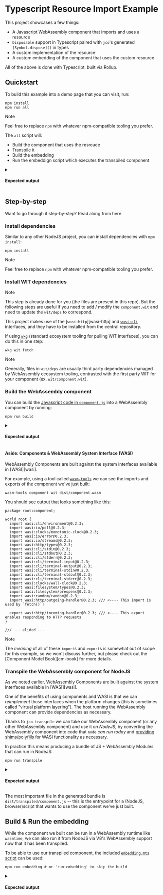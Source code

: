# Typescript Resource Import Example

This project showcases a few things:

- A Javascript WebAssembly component that imports and uses a resource
- `Disposable` support in Typescript paired with `jco`'s generated `[Symbol.dispose]()` in types
- A custom implementation of the resource
- A custom embedding of the component that uses the custom resource

All of the above is done with Typescript, built via Rollup.

## Quickstart

To build this example into a demo page that you can visit, run:

```console
npm install
npm run all
```
> [!NOTE]
> Feel free to replace `npm` with whatever npm-compatible tooling you prefer.

The `all` script will:

- Build the component that uses the resrouce
- Transpile it
- Build the embedding
- Run the embeddign script which executes the transpiled component

<details>
<summary><h4>Expected output</h4></summary>

```console
> ts-resource-import@0.1.0 all
> npm run build && npm run transpile && npm run build:embedding && npm run run:embedding


> ts-resource-import@0.1.0 build
> npm run gen:types && npm run build:ts && npm run build:component


> ts-resource-import@0.1.0 gen:types
> jco guest-types -o generated/types/guest/import wit/ --world-name imported


  Generated Guest Typescript Definition Files (.d.ts):

 - generated/types/guest/import/imported.d.ts                             0.34 KiB
 - generated/types/guest/import/interfaces/test-component-resources.d.ts  0.17 KiB
 - generated/types/guest/import/interfaces/wasi-cli-run.d.ts               0.1 KiB


> ts-resource-import@0.1.0 build:ts
> rollup -c component.rollup.mjs


src/component.ts → dist/component.js...
(!) Unresolved dependencies
https://rollupjs.org/troubleshooting/#warning-treating-module-as-external-dependency
test:component/resources (imported by "src/component.ts")
created dist/component.js in 848ms

> ts-resource-import@0.1.0 build:component
> jco componentize -w wit/ --world-name imported dist/component.js -o dist/component.wasm

OK Successfully written dist/component.wasm.

> ts-resource-import@0.1.0 transpile
> jco transpile dist/component.wasm -o dist/transpiled --instantiation=async


  Transpiled JS Component Files:

 - dist/transpiled/component.core.wasm                          10.6 MiB
 - dist/transpiled/component.core2.wasm                         14.4 KiB
 - dist/transpiled/component.core3.wasm                         4.34 KiB
 - dist/transpiled/component.core4.wasm                         0.57 KiB
 - dist/transpiled/component.d.ts                               4.65 KiB
 - dist/transpiled/component.js                                  254 KiB
 - dist/transpiled/interfaces/test-component-resources.d.ts     0.17 KiB
 - dist/transpiled/interfaces/wasi-cli-run.d.ts                 0.07 KiB
 - dist/transpiled/interfaces/wasi-cli-stderr.d.ts              0.16 KiB
 - dist/transpiled/interfaces/wasi-cli-stdin.d.ts               0.15 KiB
 - dist/transpiled/interfaces/wasi-cli-stdout.d.ts              0.16 KiB
 - dist/transpiled/interfaces/wasi-cli-terminal-input.d.ts      0.22 KiB
 - dist/transpiled/interfaces/wasi-cli-terminal-output.d.ts     0.22 KiB
 - dist/transpiled/interfaces/wasi-cli-terminal-stderr.d.ts      0.2 KiB
 - dist/transpiled/interfaces/wasi-cli-terminal-stdin.d.ts       0.2 KiB
 - dist/transpiled/interfaces/wasi-cli-terminal-stdout.d.ts      0.2 KiB
 - dist/transpiled/interfaces/wasi-clocks-monotonic-clock.d.ts  0.37 KiB
 - dist/transpiled/interfaces/wasi-clocks-wall-clock.d.ts        0.2 KiB
 - dist/transpiled/interfaces/wasi-filesystem-preopens.d.ts     0.19 KiB
 - dist/transpiled/interfaces/wasi-filesystem-types.d.ts        2.98 KiB
 - dist/transpiled/interfaces/wasi-http-outgoing-handler.d.ts   0.47 KiB
 - dist/transpiled/interfaces/wasi-http-types.d.ts              9.51 KiB
 - dist/transpiled/interfaces/wasi-io-error.d.ts                 0.2 KiB
 - dist/transpiled/interfaces/wasi-io-poll.d.ts                 0.28 KiB
 - dist/transpiled/interfaces/wasi-io-streams.d.ts              0.97 KiB
 - dist/transpiled/interfaces/wasi-random-random.d.ts           0.14 KiB


> ts-resource-import@0.1.0 build:embedding
> rollup -c embedding.rollup.mjs


embedding.mts → dist/transpiled/embedding.js...
(!) Circular dependency
../../../packages/preview2-shim/lib/browser/filesystem.js -> ../../../packages/preview2-shim/lib/browser/cli.js -> ../../../packages/preview2-shim/lib/browser/filesystem.js
created dist/transpiled/embedding.js in 1.2s

> ts-resource-import@0.1.0 run:embedding
> node dist/transpiled/embedding.js

constructed [LocalExample(1)]!
[LocalExample(1)] Hello WORLD!
disposing [LocalExample(1)]
```

</details>

## Step-by-step

Want to go through it step-by-step? Read along from here.

### Install dependencies

Similar to any other NodeJS project, you can install dependencies with `npm install`:

```console
npm install
```

> [!NOTE]
> Feel free to replace `npm` with whatever npm-compatible tooling you prefer.

### Install WIT dependencies

> [!NOTE]
> This step is already done for you (the files are present in this repo). But the following steps are useful if you need to add / modify the `component.wit` and need to update the `wit/deps` to correspond.

This project makes use of the [`wasi:http`][wasi-http] and [`wasi:cli`][wasi-cli] interfaces, and they have to be
installed from the central repository.

If using [`wkg`][wkg] (standard ecosystem tooling for pulling WIT interfaces), you can do this in one step:

```console
wkg wit fetch
```

> [!NOTE]
> Generally, files in `wit/deps` are usually third party dependencies managed by WebAssembly ecosystem tooling,
> contrasted with the first party WIT for your component (ex. `wit/component.wit`).

[wkg]: https://github.com/bytecodealliance/wasm-pkg-tools/tree/main
[wasi-cli]: https://github.com/WebAssembly/wasi-cli

### Build the WebAssembly component

You can build the [Javascript code in `component.js`](./src/component.js) into a WebAssembly component by running:

```console
npm run build
```

<details>
<summary><h4>Expected output</h4></summary>

You should see output like the following:

```console
> ts-resource-import@0.1.0 build
> npm run gen:types && npm run build:ts && npm run build:component


> ts-resource-import@0.1.0 gen:types
> jco guest-types -o generated/types/guest/import wit/ --world-name imported


  Generated Guest Typescript Definition Files (.d.ts):

 - generated/types/guest/import/imported.d.ts                             0.34 KiB
 - generated/types/guest/import/interfaces/test-component-resources.d.ts  0.17 KiB
 - generated/types/guest/import/interfaces/wasi-cli-run.d.ts               0.1 KiB


> ts-resource-import@0.1.0 build:ts
> rollup -c component.rollup.mjs


src/component.ts → dist/component.js...
(!) Unresolved dependencies
https://rollupjs.org/troubleshooting/#warning-treating-module-as-external-dependency
test:component/resources (imported by "src/component.ts")
created dist/component.js in 811ms

> ts-resource-import@0.1.0 build:component
> jco componentize -w wit/ --world-name imported dist/component.js -o dist/component.wasm

OK Successfully written dist/component.wasm.
```

</details>

#### Aside: Components & WebAssembly System Interface (WASI)

WebAssembly Components are built against the system interfaces available in [WASI][wasi].

For example, using a tool called [`wasm-tools`][wasm-tools] we can see the imports and exports
of the component we've just built:

```
wasm-tools component wit dist/component.wasm
```

You should see output that looks something like this:

```wit
package root:component;

world root {
  import wasi:cli/environment@0.2.3;
  import wasi:io/poll@0.2.3;
  import wasi:clocks/monotonic-clock@0.2.3;
  import wasi:io/error@0.2.3;
  import wasi:io/streams@0.2.3;
  import wasi:http/types@0.2.3;
  import wasi:cli/stdin@0.2.3;
  import wasi:cli/stdout@0.2.3;
  import wasi:cli/stderr@0.2.3;
  import wasi:cli/terminal-input@0.2.3;
  import wasi:cli/terminal-output@0.2.3;
  import wasi:cli/terminal-stdin@0.2.3;
  import wasi:cli/terminal-stdout@0.2.3;
  import wasi:cli/terminal-stderr@0.2.3;
  import wasi:clocks/wall-clock@0.2.3;
  import wasi:filesystem/types@0.2.3;
  import wasi:filesystem/preopens@0.2.3;
  import wasi:random/random@0.2.3;
  import wasi:http/outgoing-handler@0.2.3; /// <---- This import is used by `fetch()`!

  export wasi:http/incoming-handler@0.2.3; /// <---- This export enables responding to HTTP requests
}

/// ... elided ...
```

> [!NOTE]
> The *meaning* of all of these `import`s and `export`s is somewhat out of scope for this example, so we won't discuss
> further, but please check out the [Component Model Book][cm-book] for more details.

[wasm-tools]: https://github.com/bytecodealliance/wasm-tools

### Transpile the WebAssembly component for NodeJS

As we noted earlier, WebAssembly Components are built against the system interfaces available in [WASI][wasi].

One of the benefits of using components and WASI is that we can *reimplement* those interfaces when
the platform changes (this is sometimes called "virtual platform layering"). The host running the WebAssembly
component can provide dependencies as necessary.

Thanks to `jco transpile` we can take our WebAssembly component (or any other WebAssembly component) and use
it *on NodeJS*, by converting the WebAssembly component into code that `node` *can run today* and
[providing shims/polyfills][npm-p2-shim] for WASI functionality as necessary.

In practice this means producing a bundle of JS + WebAssembly Modules that can run in NodeJS:

```console
npm run transpile
```

<details>
<summary><h4>Expected output</h4></summary>

You should see output like the following:

```
> ts-resource-import@0.1.0 transpile
> jco transpile dist/component.wasm -o dist/transpiled --instantiation=async


  Transpiled JS Component Files:

 - dist/transpiled/component.core.wasm                          10.6 MiB
 - dist/transpiled/component.core2.wasm                         14.4 KiB
 - dist/transpiled/component.core3.wasm                         4.34 KiB
 - dist/transpiled/component.core4.wasm                         0.57 KiB
 - dist/transpiled/component.d.ts                               4.65 KiB
 - dist/transpiled/component.js                                  254 KiB
 - dist/transpiled/interfaces/test-component-resources.d.ts     0.17 KiB
 - dist/transpiled/interfaces/wasi-cli-run.d.ts                 0.07 KiB
 - dist/transpiled/interfaces/wasi-cli-stderr.d.ts              0.16 KiB
 - dist/transpiled/interfaces/wasi-cli-stdin.d.ts               0.15 KiB
 - dist/transpiled/interfaces/wasi-cli-stdout.d.ts              0.16 KiB
 - dist/transpiled/interfaces/wasi-cli-terminal-input.d.ts      0.22 KiB
 - dist/transpiled/interfaces/wasi-cli-terminal-output.d.ts     0.22 KiB
 - dist/transpiled/interfaces/wasi-cli-terminal-stderr.d.ts      0.2 KiB
 - dist/transpiled/interfaces/wasi-cli-terminal-stdin.d.ts       0.2 KiB
 - dist/transpiled/interfaces/wasi-cli-terminal-stdout.d.ts      0.2 KiB
 - dist/transpiled/interfaces/wasi-clocks-monotonic-clock.d.ts  0.37 KiB
 - dist/transpiled/interfaces/wasi-clocks-wall-clock.d.ts        0.2 KiB
 - dist/transpiled/interfaces/wasi-filesystem-preopens.d.ts     0.19 KiB
 - dist/transpiled/interfaces/wasi-filesystem-types.d.ts        2.98 KiB
 - dist/transpiled/interfaces/wasi-http-outgoing-handler.d.ts   0.47 KiB
 - dist/transpiled/interfaces/wasi-http-types.d.ts              9.51 KiB
 - dist/transpiled/interfaces/wasi-io-error.d.ts                 0.2 KiB
 - dist/transpiled/interfaces/wasi-io-poll.d.ts                 0.28 KiB
 - dist/transpiled/interfaces/wasi-io-streams.d.ts              0.97 KiB
 - dist/transpiled/interfaces/wasi-random-random.d.ts           0.14 KiB
```

</details>

The most important file in the generated bundle is `dist/transpiled/component.js` -- this is
the entrypoint for a (NodeJS, browser)script that wants to use the component we've just built.

[npm-p2-shim]: https://www.npmjs.com/package/@bytecodealliance/preview2-shim

## Build & Run the embedding

While the component we built can be run in a WebAssembly runtime like `wasmtime`, we can also run it
from NodeJS via V8's WebAssembly support now that it has been transpiled.

To be able to use our transpiled component, the included [`embedding.mts` script](./scripts/embedding.mts)
can be used:

```console
npm run embedding # or 'run:embedding' to skip the build
```

<details>
<summary><h4>Expected output</h4></summary>

You should see output like the following:

```
> ts-resource-import@0.1.0 embedding
> npm run build:embedding && npm run run:embedding


> ts-resource-import@0.1.0 build:embedding
> rollup -c embedding.rollup.mjs


embedding.mts → dist/transpiled/embedding.js...
(!) Circular dependency
../../../packages/preview2-shim/lib/browser/filesystem.js -> ../../../packages/preview2-shim/lib/browser/cli.js -> ../../../packages/preview2-shim/lib/browser/filesystem.js
created dist/transpiled/embedding.js in 1.1s

> ts-resource-import@0.1.0 run:embedding
> node dist/transpiled/embedding.js

constructed [LocalExample(1)]!
[LocalExample(1)] Hello WORLD!
disposing [LocalExample(1)]
```

</details>
